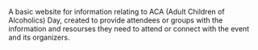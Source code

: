 A basic website for information relating to ACA (Adult Children of Alcoholics) Day, created to provide attendees or groups with the information and resourses they need to attend or connect with the event and its organizers.
